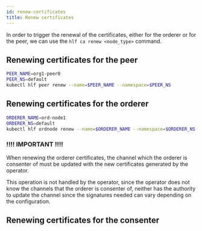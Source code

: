 ```yaml
---
id: renew-certificates
title: Renew certificates
---
```


In order to trigger the renewal of the certificates, either for the orderer or for the peer, we can use the `hlf ca renew <node_type>` command.

## Renewing certificates for the peer

```bash
PEER_NAME=org1-peer0
PEER_NS=default
kubectl hlf peer renew --name=$PEER_NAME --namespace=$PEER_NS
```

## Renewing certificates for the orderer

```bash
ORDERER_NAME=ord-node1
ORDERER_NS=default
kubectl hlf ordnode renew --name=$ORDERER_NAME --namespace=$ORDERER_NS
```
### !!!! IMPORTANT !!!!
When renewing the orderer certificates, the channel which the orderer is consenter of must be updated with the new certificates generated by the operator.

This operation is not handled by the operator, since the operator does not know the channels that the orderer is consenter of, neither has the authority to update the channel since the signatures needed can vary depending on the configuration.


## Renewing certificates for the consenter
```bash
```



